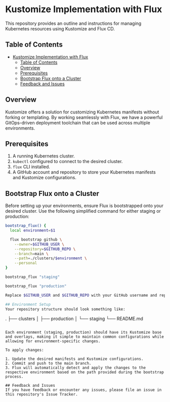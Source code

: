 # Kustomize Implementation with Flux

This repository provides an outline and instructions for managing Kubernetes resources using Kustomize and Flux CD.

## Table of Contents

- [Kustomize Implementation with Flux](#kustomize-implementation-with-flux)
  - [Table of Contents](#table-of-contents)
  - [Overview](#overview)
  - [Prerequisites](#prerequisites)
  - [Bootstrap Flux onto a Cluster](#bootstrap-flux-onto-a-cluster)
  - [Feedback and Issues](#feedback-and-issues)

## Overview

Kustomize offers a solution for customizing Kubernetes manifests without forking or templating. By working seamlessly with Flux, we have a powerful GitOps-driven deployment toolchain that can be used across multiple environments.

## Prerequisites

1. A running Kubernetes cluster.
2. `kubectl` configured to connect to the desired cluster.
3. `flux` CLI installed.
4. A GitHub account and repository to store your Kubernetes manifests and Kustomize configurations.

## Bootstrap Flux onto a Cluster

Before setting up your environments, ensure Flux is bootstrapped onto your desired cluster. Use the following simplified command for either staging or production:

```bash
bootstrap_flux() {
  local environment=$1

  flux bootstrap github \
    --owner=$GITHUB_USER \
    --repository=$GITHUB_REPO \
    --branch=main \
    --path=./clusters/$environment \
    --personal
}

bootstrap_flux "staging"

bootstrap_flux "production"

Replace $GITHUB_USER and $GITHUB_REPO with your GitHub username and repository name, respectively.

## Environment Setup
Your repository structure should look something like:
```
.
├── clusters
│   ├── production
│   └── staging
└── README.md
```

Each environment (staging, production) should have its Kustomize base and overlays, making it simple to maintain common configurations while allowing for environment-specific changes.

To apply changes:

1. Update the desired manifests and Kustomize configurations.
2. Commit and push to the main branch.
3. Flux will automatically detect and apply the changes to the respective environment based on the path provided during the bootstrap process.

## Feedback and Issues
If you have feedback or encounter any issues, please file an issue in this repository's Issue Tracker.